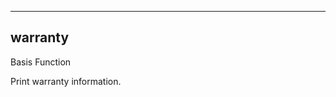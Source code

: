 ------------------------------------------------------------------------

## warranty

Basis Function

Print warranty information.

